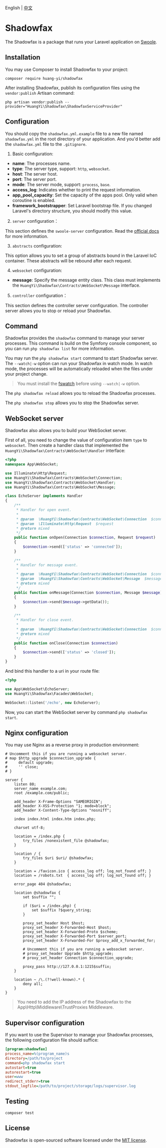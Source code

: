 English | [中文](README-cn.md)

# Shadowfax

The Shadowfax is a package that runs your Laravel application on [Swoole](https://www.swoole.co.uk/).

## Installation

You may use Composer to install Shadowfax to your project:

```shell
composer require huang-yi/shadowfax
```

After installing Shadowfax, publish its configuration files using the `vendor:publish` Artisan command:

```shell
php artisan vendor:publish --provider="HuangYi\Shadowfax\ShadowfaxServiceProvider"
```

## Configuration

You should copy the `shadowfax.yml.example` file to a new file named `shadowfax.yml` in the root directory of your application. And you'd better add the `shadowfax.yml` file to the `.gitignore`.

1. Basic configuration:

- **name**: The processes name.
- **type**: The server type, support: `http`, `websocket`.
- **host**: The server host.
- **port**: The server port.
- **mode**: The server mode, support: `process`, `base`.
- **access_log**: Indicates whether to print the request information.
- **app_pool_capacity**: Set the capacity of the apps pool. Only valid when coroutine is enabled.
- **framework_bootstrapper**: Set Laravel bootstrap file. If you changed Laravel's directory structure, you should modify this value.

2. `server` configuration：

This section defines the `swoole-server` configuration. Read the [official docs](https://www.swoole.co.uk/docs/modules/swoole-server/configuration) for more information.

3. `abstracts` configuration:

This option allows you to set a group of abstracts bound in the Laravel IoC container. These abstracts will be rebound after each request.

4. `websocket` configuration:

- **message**: Specify the message entity class. This class must implements the `HuangYi\Shadowfax\Contracts\WebSocket\Message` interface.

5. `controller` configuration：

This section defines the controller server configuration. The controller server allows you to stop or reload your Shadowfax.

## Command

Shadowfax provides the `shadowfax` command to manage your server processes. This command is build on the Symfony console component, so you can run `php shadowfax list` for more information.

You may run the `php shadowfax start` command to start Shadowfax server. The `--watch|-w` option can run your Shadowfax in watch mode. In watch mode, the processes will be automatically reloaded when the files under your project change.

> You must install the [fswatch](https://github.com/emcrisostomo/fswatch) before using `--watch|-w` option.

The `php shadowfax reload` allows you to reload the Shadowfax processes.

The `php shadowfax stop` allows you to stop the Shadowfax server.

## WebSocket server

Shadowfax also allows you to build your WebSocket server.

First of all, you need to change the value of configuration item `type` to `websocket`. Then create a handler class that implemented the `HuangYi\Shadowfax\Contracts\WebSocket\Handler` interface:

```php
<?php
namespace App\WebSocket;

use Illuminate\Http\Request;
use HuangYi\Shadowfax\Contracts\WebSocket\Connection;
use HuangYi\Shadowfax\Contracts\WebSocket\Handler;
use HuangYi\Shadowfax\Contracts\WebSocket\Message;

class EchoServer implements Handler
{
    /**
     * Handler for open event.
     *
     * @param  \HuangYi\Shadowfax\Contracts\WebSocket\Connection  $connection
     * @param  \Illuminate\Http\Request  $request
     * @return mixed
     */
    public function onOpen(Connection $connection, Request $request)
    {
        $connection->send(['status' => 'connected']);
    }

    /**
     * Handler for message event.
     *
     * @param  \HuangYi\Shadowfax\Contracts\WebSocket\Connection  $connection
     * @param  \HuangYi\Shadowfax\Contracts\WebSocket\Message  $message
     * @return mixed
     */
    public function onMessage(Connection $connection, Message $message)
    {
        $connection->send($message->getData());
    }

    /**
     * Handler for close event.
     *
     * @param  \HuangYi\Shadowfax\Contracts\WebSocket\Connection  $connection
     * @return mixed
     */
    public function onClose(Connection $connection)
    {
        $connection->send(['status' => 'closed']);
    }
}

```

And bind this handler to a uri in your route file:

```php
<?php

use App\WebSocket\EchoServer;
use HuangYi\Shadowfax\Facades\WebSocket;

WebSocket::listen('/echo', new EchoServer);

```

Now, you can start the WebSocket server by command `php shadowfax start`.

## Nginx configuration

You may use Nginx as a reverse proxy in production environment:

```nginx
# Uncomment this if you are running a websocket server.
# map $http_upgrade $connection_upgrade {
#     default upgrade;
#     '' close;
# }

server {
    listen 80;
    server_name example.com;
    root /example.com/public;

    add_header X-Frame-Options "SAMEORIGIN";
    add_header X-XSS-Protection "1; mode=block";
    add_header X-Content-Type-Options "nosniff";

    index index.html index.htm index.php;

    charset utf-8;

    location = /index.php {
        try_files /nonexistent_file @shadowfax;
    }

    location / {
        try_files $uri $uri/ @shadowfax;
    }

    location = /favicon.ico { access_log off; log_not_found off; }
    location = /robots.txt  { access_log off; log_not_found off; }

    error_page 404 @shadowfax;

    location @shadowfax {
        set $suffix "";

        if ($uri = /index.php) {
            set $suffix ?$query_string;
        }

        proxy_set_header Host $host;
        proxy_set_header X-Forwarded-Host $host;
        proxy_set_header X-Forwarded-Proto $scheme;
        proxy_set_header X-Forwarded-Port $server_port;
        proxy_set_header X-Forwarded-For $proxy_add_x_forwarded_for;

        # Uncomment this if you are running a websocket server.
        # proxy_set_header Upgrade $http_upgrade;
        # proxy_set_header Connection $connection_upgrade;

        proxy_pass http://127.0.0.1:1215$suffix;
    }

    location ~ /\.(?!well-known).* {
        deny all;
    }
}
```

> You need to add the IP address of the Shadowfax to the App\Http\Middleware\TrustProxies Middleware.

## Supervisor configuration

If you want to use the Supervisor to manage your Shadowfax processes, the following configuration file should suffice:

```ini
[program:shadowfax]
process_name=%(program_name)s
directory=/path/to/project
command=php shadowfax start
autostart=true
autorestart=true
user=www
redirect_stderr=true
stdout_logfile=/path/to/project/storage/logs/supervisor.log
```

## Testing

```shell
composer test
```

## License

Shadowfax is open-sourced software licensed under the [MIT license](LICENSE).

